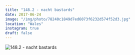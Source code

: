```yaml
---
title: "148.2 - nacht bastards"
date: 2017-06-24
image: "/img/photo/78240c1849d7ed6073f6232d574f52d3.jpg"
location: "Wales"
instagram: true
draft: false
---
```


![148.2 - nacht bastards](/img/photo/78240c1849d7ed6073f6232d574f52d3.jpg)
